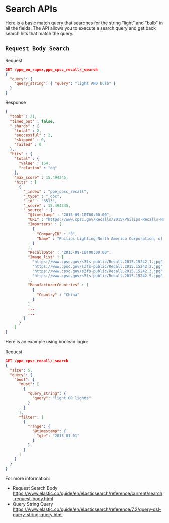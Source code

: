 # Search APIs
Here is a basic match query that searches for the string “light” and "bulb" in all the fields. The API allows you to execute a search query and get back search hits that match the query.

## `Request Body Search`

Request

```json
GET /ppe_eu_rapex,ppe_cpsc_recall/_search
{
  "query": {
    "query_string": { "query": "light AND bulb" }
  }
}
```

Response

```json
{
  "took" : 21,
  "timed_out" : false,
  "_shards" : {
    "total" : 2,
    "successful" : 2,
    "skipped" : 0,
    "failed" : 0
  },
  "hits" : {
    "total" : {
      "value" : 164,
      "relation" : "eq"
    },
    "max_score" : 15.494345,
    "hits" : [
      {
        "_index" : "ppe_cpsc_recall",
        "_type" : "_doc",
        "_id" : "6513",
        "_score" : 15.494345,
        "_source" : {
          "@timestamp" : "2015-09-10T00:00:00",
          "URL" : "https://www.cpsc.gov/Recalls/2015/Philips-Recalls-Halogen-Bulbs",
          "Importers" : [
            {
              "CompanyID" : "0",
              "Name" : "Philips Lighting North America Corporation, of Somerset, N.J."
            }
          ],
          "RecallDate" : "2015-09-10T00:00:00",
          "Image_list" : [
            "https://www.cpsc.gov/s3fs-public/Recall.2015.15242.1.jpg",
            "https://www.cpsc.gov/s3fs-public/Recall.2015.15242.2.jpg",
            "https://www.cpsc.gov/s3fs-public/Recall.2015.15242.3.jpg",
            "https://www.cpsc.gov/s3fs-public/Recall.2015.15242.5.jpg"
          ],
          "ManufacturerCountries" : [
            {
              "Country" : "China"
            }
          ]
          ...
          ...
        }
      }
    ]
}
```

Here is an example using boolean logic:

Request

```JSON
GET /ppe_cpsc_recall/_search
{
  "size": 5,
  "query": {
    "bool": {
      "must": [
        {
          "query_string": {
            "query": "light OR lights"
          }
        }
      ],
      "filter": [
        {
          "range": {
            "@timestamp": {
              "gte": "2015-01-01"
            }
          }
        }
      ]
    }
  }
}
```

For more information:

- Request Search Body https://www.elastic.co/guide/en/elasticsearch/reference/current/search-request-body.html
- Query String Query https://www.elastic.co/guide/en/elasticsearch/reference/7.2/query-dsl-query-string-query.html
